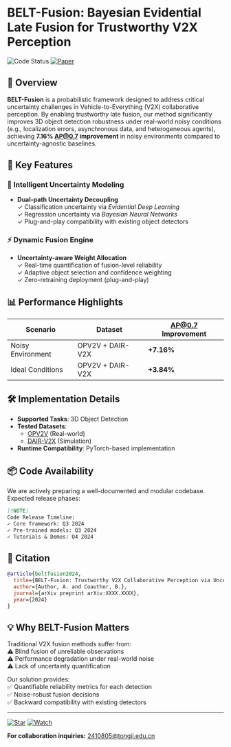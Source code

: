 # BELT-Fusion: Bayesian Evidential Late Fusion for Trustworthy V2X Perception

<img src="https://img.shields.io/badge/Code%20Status-Coming%20Soon-important" alt="Code Status"> [![Paper](https://img.shields.io/badge/arXiv-Paper-<COLOR>.svg)](https://arxiv.org/abs/XXXX.XXXX)

## 🚀 Overview
**BELT-Fusion** is a probabilistic framework designed to address critical uncertainty challenges in Vehicle-to-Everything (V2X) collaborative perception. By enabling trustworthy late fusion, our method significantly improves 3D object detection robustness under real-world noisy conditions (e.g., localization errors, asynchronous data, and heterogeneous agents), achieving **7.16% AP@0.7 improvement** in noisy environments compared to uncertainty-agnostic baselines.

## 🔑 Key Features
### 🧠 Intelligent Uncertainty Modeling
- **Dual-path Uncertainty Decoupling**  
  ✓ Classification uncertainty via *Evidential Deep Learning*  
  ✓ Regression uncertainty via *Bayesian Neural Networks*  
  ✓ Plug-and-play compatibility with existing object detectors

### ⚡ Dynamic Fusion Engine
- **Uncertainty-aware Weight Allocation**  
  ✓ Real-time quantification of fusion-level reliability  
  ✓ Adaptive object selection and confidence weighting  
  ✓ Zero-retraining deployment (plug-and-play)

## 📊 Performance Highlights
| Scenario           | Dataset       | AP@0.7 Improvement |
|---------------------|---------------|--------------------|
| Noisy Environment   | OPV2V + DAIR-V2X       | **+7.16%**         |
| Ideal Conditions    | OPV2V + DAIR-V2X      | **+3.84%**         |

## 🛠️ Implementation Details
- **Supported Tasks**: 3D Object Detection
- **Tested Datasets**: 
  - [OPV2V](https://mobility-lab.seas.ucla.edu/opv2v/) (Real-world)
  - [DAIR-V2X](https://thudair.baai.ac.cn/index) (Simulation)
- **Runtime Compatibility**: PyTorch-based implementation

## 📦 Code Availability
We are actively preparing a well-documented and modular codebase. Expected release phases:

```markdown
[!NOTE]  
Code Release Timeline:  
✓ Core framework: Q3 2024  
✓ Pre-trained models: Q3 2024  
✓ Tutorials & Demos: Q4 2024
```

## 📜 Citation
```bibtex
@article{beltfusion2024,
  title={BELT-Fusion: Trustworthy V2X Collaborative Perception via Uncertainty-Aware Late Fusion},
  author={Author, A. and Coauthor, B.},
  journal={arXiv preprint arXiv:XXXX.XXXX},
  year={2024}
}
```

## 💡 Why BELT-Fusion Matters
Traditional V2X fusion methods suffer from:  
⚠️ Blind fusion of unreliable observations  
⚠️ Performance degradation under real-world noise  
⚠️ Lack of uncertainty quantification  

Our solution provides:  
✅ Quantifiable reliability metrics for each detection  
✅ Noise-robust fusion decisions  
✅ Backward compatibility with existing detectors

---

[![Star](https://img.shields.io/github/stars/yourusername/BELT-Fusion?style=social)](https://github.com/yourusername/BELT-Fusion)  [![Watch](https://img.shields.io/github/watchers/yourusername/BELT-Fusion?style=social)](https://github.com/yourusername/BELT-Fusion)

**For collaboration inquiries:** 2410805@tongji.edu.cn
